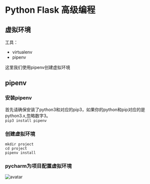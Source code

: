 # Python Flask 高级编程

## 虚拟环境
工具：
- virtualenv
- pipenv

这里我们使用pipenv创建虚拟环境

## pipenv
### 安装pipenv
首先请确保安装了python3和对应的pip3，如果你的python和pip对应的是python3.x,忽略数字3。  
`pip3 install pipenv`

### 创建虚拟环境
``` shell
mkdir project
cd project
pipenv install
```

### pycharm为项目配置虚拟环境

![avatar](https://www.baidu.com/img/bd_logo1.png?where=super)